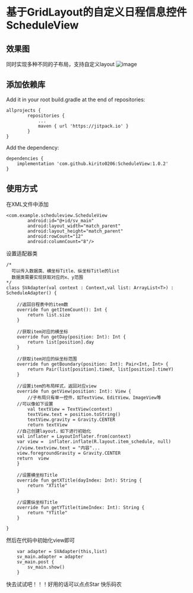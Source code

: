 # 基于GridLayout的自定义日程信息控件ScheduleView
## 效果图
同时实现多种不同的子布局，支持自定义layout
![image](https://github.com/kirito0206/ScheduleViewDemo/blob/master/picture/test.jpg)
## 添加依赖库
Add it in your root build.gradle at the end of repositories:
```
allprojects {
		repositories {
			...
			maven { url 'https://jitpack.io' }
		}
}
```
Add the dependency:
```
dependencies {
    implementation 'com.github.kirito0206:ScheduleView:1.0.2'
}
```

## 使用方式
在XML文件中添加
```
<com.example.scheduleview.ScheduleView
        android:id="@+id/sv_main"
        android:layout_width="match_parent"
        android:layout_height="match_parent"
        android:rowCount="12"
        android:columnCount="8"/>
```
设置适配器类
```
/*
  可以传入数据类、横坐标Title、纵坐标Title的list
  数据类需要实现获取对应的x、y范围
*/
class SVAdapter(val context : Context,val list: ArrayList<T>) : ScheduleAdapter() {

    //返回日程表中的item数
    override fun getItemCount(): Int {
        return list.size
    }

    //获取item对应的横坐标
    override fun getDay(position: Int): Int {
        return list[position].day
    }

    //获取item对应的纵坐标范围
    override fun getBoundary(position: Int): Pair<Int, Int> {
        return Pair(list[position].timeX, list[position].timeY)
    }

    //设置item的布局样式，返回对应view
    override fun getView(position: Int): View {
    	//子布局只有单一控件，如TextView、EditView、ImageView等
	//可以像如下设置
        val textView = TextView(context)
        textView.text = position.toString()
        textView.gravity = Gravity.CENTER
        return textView
	//自己创建layout，如下进行初始化
	val inflater = LayoutInflater.from(context)
	var view =  inflater.inflate(R.layout.item_schedule, null)
	//view.textview.text = "内容"...
	view.foregroundGravity = Gravity.CENTER
	return  view
    }

    //设置横坐标Title
    override fun getXTitle(dayIndex: Int): String {
        return "XTitle"
    }

    //设置纵坐标Title
    override fun getYTitle(timeIndex: Int): String {
        return "YTitle"
    }

}
```
然后在代码中初始化view即可
```
	var adapter = SVAdapter(this,list)
	sv_main.adapter = adapter
	sv_main.post {
		sv_main.show()
	}
```
快去试试吧！！！好用的话可以点点Star
快乐码农
